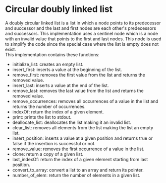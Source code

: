 # Circular doubly linked list

A doubly circular linked list is a list in which a node points to its predecessor and successor and the last and first nodes are each other's predecessors and successors. This implementation uses a sentinel node which is a node with an invalid value that points to the first and last nodes. This node is used to simplify the code since the special case where the list is empty does not exist.  
This implementation contains these functions:

- initialize_list: creates an empty list.
- insert_first: inserts a value at the beginning of the list.
- remove_first: removes the first value from the list and returns the removed value.
- insert_last: inserts a value at the end of the list.
- remove_last: removes the last value from the list and returns the removed value.
- remove_occurrences: removes all occurrences of a value in the list and returns the number of occurrences.
- indexOf: return the index of a given element.
- print: prints the list to stdout.
- deallocate_list: deallocates the list making it an invalid list.
- clear_list: removes all elements from the list making the list an empty list.
- insert_position: inserts a value at a given position and returns true or false if the insertion is successful or not.
- remove_value: removes the first occurrence of a value in the list.
- clone: return a copy of a given list.
- last_indexOf: return the index of a given element starting from last position.
- convert_to_array: convert a list to an array and return its pointer.
- number_of_elem: return the number of elements in a given list.
